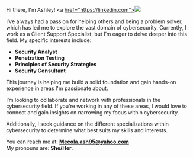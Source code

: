 Hi there, I'm Ashley! 
<a [href="https://linkedin.com"><img src="https://img.shields.io/badge/-LinkedIn-0072b1?style=for-the-badge&logo=linkedin&logoColor=white" /></a>](http://linkedin.com/in/ashley-wright-16071b351)

I’ve always had a passion for helping others and being a problem solver, which has led me to explore the vast domain of cybersecurity. Currently, I work as a Client Support Specialist, but I’m eager to delve deeper into this field. My specific interests include:

- **Security Analyst**
- **Penetration Testing**
- **Principles of Security Strategies**
- **Security Consultant**

This journey is helping me build a solid foundation and gain hands-on experience in areas I'm passionate about. 

I’m looking to collaborate and network with professionals in the cybersecurity field. If you're working in any of these areas, I would love to connect and gain insights on narrowing my focus within cybersecurity. 

Additionally, I seek guidance on the different specializations within cybersecurity to determine what best suits my skills and interests. 

You can reach me at: **Mecola.ash95@yahoo.com**  
My pronouns are: **She/Her**. 
